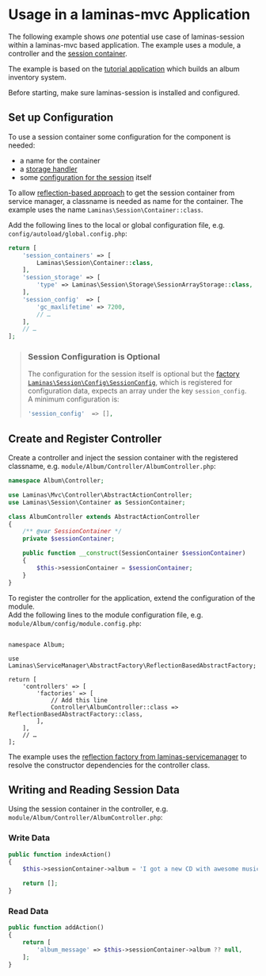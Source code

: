 # Usage in a laminas-mvc Application

The following example shows _one_ potential use case of laminas-session within
a laminas-mvc based application. The example uses a module, a controller and the
[session container](../container.md).

The example is based on the [tutorial application](https://docs.laminas.dev/tutorials/getting-started/overview/)
which builds an album inventory system.

Before starting, make sure laminas-session is installed and configured.

## Set up Configuration

To use a session container some configuration for the component is needed:

* a name for the container
* a [storage handler](../storage.md)
* some [configuration for the session](../config.md) itself

To allow [reflection-based approach](https://docs.laminas.dev/laminas-servicemanager/reflection-abstract-factory/)
to get the session container from service manager, a classname is needed as name
for the container. The example uses the name `Laminas\Session\Container::class`.

Add the following lines to the local or global configuration file, e.g.
`config/autoload/global.config.php`:

```php
return [
    'session_containers' => [
        Laminas\Session\Container::class,
    ],
    'session_storage' => [
        'type' => Laminas\Session\Storage\SessionArrayStorage::class,
    ],
    'session_config'  => [
        'gc_maxlifetime' => 7200,
        // …
    ],
    // …
];
```

> ### Session Configuration is Optional
>
> The configuration for the session itself is optional but the
> [factory `Laminas\Session\Config\SessionConfig`](../config.md#service-manager-factory),
> which is registered for configuration data, expects an array under the key
> `session_config`.  
> A minimum configuration is:
>
> ```php
> 'session_config'  => [],
> ```

## Create and Register Controller

Create a controller and inject the session container with the registered
classname, e.g. `module/Album/Controller/AlbumController.php`:

```php
namespace Album\Controller;

use Laminas\Mvc\Controller\AbstractActionController;
use Laminas\Session\Container as SessionContainer;

class AlbumController extends AbstractActionController
{
    /** @var SessionContainer */
    private $sessionContainer;

    public function __construct(SessionContainer $sessionContainer)
    {
        $this->sessionContainer = $sessionContainer;
    }
}
```

To register the controller for the application, extend the configuration of the
module.  
Add the following lines to the module configuration file, e.g.
`module/Album/config/module.config.php`:

<pre class="language-php" data-line="8-9"><code>
namespace Album;

use Laminas\ServiceManager\AbstractFactory\ReflectionBasedAbstractFactory;

return [
    'controllers' => [
        'factories' => [
            // Add this line
            Controller\AlbumController::class => ReflectionBasedAbstractFactory::class,
        ],
    ],
    // …
];
</code></pre>

The example uses the [reflection factory from laminas-servicemanager](https://docs.laminas.dev/laminas-servicemanager/reflection-abstract-factory/)
to resolve the constructor dependencies for the controller class.

## Writing and Reading Session Data

Using the session container in the controller, e.g.
`module/Album/Controller/AlbumController.php`:

### Write Data

```php
public function indexAction()
{
    $this->sessionContainer->album = 'I got a new CD with awesome music.';

    return [];
}
```

### Read Data

```php
public function addAction()
{
    return [
        'album_message' => $this->sessionContainer->album ?? null,
    ];
}
```

